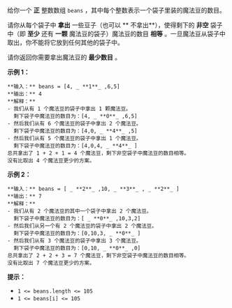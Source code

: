 给你一个 **正**  整数数组 `beans` ，其中每个整数表示一个袋子里装的魔法豆的数目。

请你从每个袋子中  **拿出**  一些豆子（也可以 **  不拿出**），使得剩下的 **非空** 袋子中（即 **至少**  还有 **一颗**
魔法豆的袋子）魔法豆的数目  **相等**  。一旦魔法豆从袋子中取出，你不能将它放到任何其他的袋子中。

请你返回你需要拿出魔法豆的 **最少数目** 。



**示例 1：**

    
    
    **输入：** beans = [4, _ **1**_ ,6,5]
    **输出：** 4
    **解释：**
    - 我们从有 1 个魔法豆的袋子中拿出 1 颗魔法豆。
      剩下袋子中魔法豆的数目为：[4, _ **0**_ ,6,5]
    - 然后我们从有 6 个魔法豆的袋子中拿出 2 个魔法豆。
      剩下袋子中魔法豆的数目为：[4,0, _ **4**_ ,5]
    - 然后我们从有 5 个魔法豆的袋子中拿出 1 个魔法豆。
      剩下袋子中魔法豆的数目为：[4,0,4, _ **4**_ ]
    总共拿出了 1 + 2 + 1 = 4 个魔法豆，剩下非空袋子中魔法豆的数目相等。
    没有比取出 4 个魔法豆更少的方案。
    

**示例 2：**

    
    
    **输入：** beans = [ _ **2**_ ,10, _ **3**_ , _ **2**_ ]
    **输出：** 7
    **解释：**
    - 我们从有 2 个魔法豆的其中一个袋子中拿出 2 个魔法豆。
      剩下袋子中魔法豆的数目为：[ _ **0**_ ,10,3,2]
    - 然后我们从另一个有 2 个魔法豆的袋子中拿出 2 个魔法豆。
      剩下袋子中魔法豆的数目为：[0,10,3, _ **0**_ ]
    - 然后我们从有 3 个魔法豆的袋子中拿出 3 个魔法豆。
      剩下袋子中魔法豆的数目为：[0,10, _ **0**_ ,0]
    总共拿出了 2 + 2 + 3 = 7 个魔法豆，剩下非空袋子中魔法豆的数目相等。
    没有比取出 7 个魔法豆更少的方案。
    



**提示：**

  * `1 <= beans.length <= 105`
  * `1 <= beans[i] <= 105`

